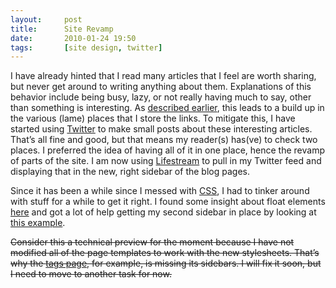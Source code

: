 ```yaml
---
layout:     post
title:      Site Revamp
date:       2010-01-24 19:50
tags:       [site design, twitter]
---
```


I have already hinted that I read many articles that I feel are worth
sharing, but never get around to writing anything about
them. Explanations of this behavior include being busy, lazy, or not
really having much to say, other than something is interesting. As
[described earlier](/2009/11/posting-gap-a-rambling-return/), this
leads to a build up in the various (lame) places that I store the
links. To mitigate this, I have started using
[Twitter](http://twitter.com/) to make small posts about these
interesting articles. That’s all fine and good, but that means my
reader(s) has(ve) to check two places. I preferred the idea of having
all of it in one place, hence the revamp of parts of the site. I am
now using [Lifestream](http://www.enthropia.com/labs/wp-lifestream/)
to pull in my Twitter feed and displaying that in the new, right
sidebar of the blog pages.

Since it has been a while since I messed with
[CSS](http://www.w3.org/Style/CSS/), I had to tinker around with stuff
for a while to get it right. I found some insight about float elements
[here](http://css-tricks.com/all-about-floats/) and got a lot of help
getting my second sidebar in place by looking at [this
example](http://blog.html.it/layoutgala/LayoutGala14.html).

~~Consider this a technical preview for the moment because I have not
modified all of the page templates to work with the new
stylesheets. That’s why the [tags page](/tags/), for example, is
missing its sidebars. I will fix it soon, but I need to move to
another task for now.~~
